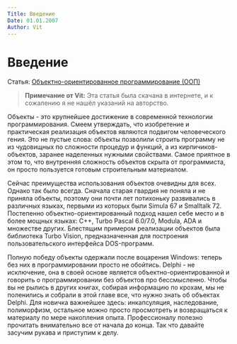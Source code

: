 ```yaml
---
Title: Введение
Date: 01.01.2007
Author: Vit
---
```


# Введение

Статья: [Объектно-ориентированное программирование (ООП)](../)

> **Примечание от Vit:**
> Эта статья была скачана в интернете, и к сожалению я не нашёл указаний
> на авторство.

Объекты - это крупнейшее достижение в современной технологии
программирования. Смеем утверждать, что изобретение и практическая
реализация объектов являются подвигом человеческого гения. Это не пустые
слова: объекты позволили строить программу не из чудовищных по сложности
процедур и функций, а из кирпичиков-объектов, заранее наделенных нужными
свойствами. Самое приятное в этом то, что внутренняя сложность объектов
скрыта от программиста, он просто пользуется готовым строительным
материалом.

Сейчас преимущества использования объектов очевидны для всех. Однако так
было всегда. Сначала старая гвардия не поняла и не приняла объекты,
поэтому они почти лет потихоньку развивались в различных языках, первыми
из которых были Simula 67 и Smalltalk 72. Постепенно
объектно-ориентированный подход нашел себе место и в более мощных
языках: С++, Turbo Pascal 6.0/7.0, Modula, ADA и множестве других.
Блестящим примером реализации объектов была библиотека Turbo Vision,
предназначенная для построения пользовательского интерфейса
DOS-программ.

Полную победу объекты одержали после воцарения Windows: теперь без них в
программировании просто не обойтись. Delphi - не исключение, она в
своей основе является объектно-ориентированной и говорить о
программировании без объектов про бессмысленно. Чтобы вы не рылись в
других книгах, собирая информацию по крохам, мы не поленились и собрали
в этой главе все, что нужно знать об объектах Delphi. Для новичка
важнейшее здесь: инкапсуляция, наследование, полиморфизм, остальное
можно просто просмотреть и возвращаться к материалу по мере накопления
опыта. Профессионалу полезно прочитать внимательно все от начала до
конца. Так что давайте засучим рукава и приступим к делу.
